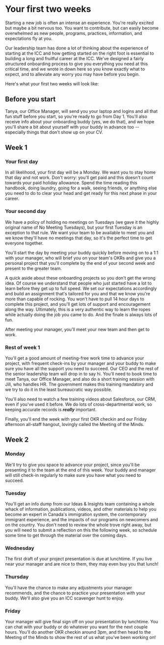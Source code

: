 # Your first two weeks

Starting a new job is often an intense an experience. You're really excited but maybe a bit nervous too. You want to contribute, but can easily become overwhelmed as new people, programs, practices, information, and expectations fly at you.

Our leadership team has done a lot of thinking about the experience of starting at the ICC and how getting started on the right foot is essential to building a long and fruitful career at the ICC. We've designed a fairly structured onboarding process to give you everything you need at this critical time, and we wrote in down here so you know exactly what to expect, and to alleviate any worry you may have before you begin.

Here's what your first two weeks will look like:

## Before you start
Tanya, our Office Manager, will send you your laptop and logins and all that fun stuff before you start, so you're ready to go from Day 1. You'll also receive info about your onboarding buddy (yes, we do that), and we hope you'll share a bit about yourself with your buddy in advance too -- especially things that don't show up on your CV.

## Week 1

### Your first day
In all likelihood, your first day will be a Monday. We want you to stay home that day and not work. Don't worry: you'll get paid and this doesn't count towards your paid holiday allowance. Spend the time reading this handbook, doing laundry, going for a walk, seeing friends, or anything else you need to do to clear your head and get ready for this next phase in your career.

### Your second day
We have a policy of holding no meetings on Tuesdays (we gave it the highly original name of No Meeting Tuesdays), but your first Tuesday is an exception to that rule. We want your team to be available to meet you and we know they'll have no meetings that day, so it's the perfect time to get everyone together.

You'll start the day by meeting your buddy quickly before moving on to a 1:1 with your manager, who will brief you on your team's OKRs and give you a personal project that you'll complete by the end of your second week and present to the greater team.

A quick aside about these onboarding projects so you don't get the wrong idea. Of course we understand that people who just started have a lot to learn before they get up to full speed. We set our expectations accordingly and build an assignment that's tailored for you and that we know you're more than capable of rocking. You won't have to pull 14 hour days to complete this project, and you'll get lots of support and encouragement along the way. Ultimately, this is a very authentic way to learn the ropes while actually doing the job you came to do. And the finale is always lots of fun.

After meeting your manager, you'll meet your new team and then get to work.

### Rest of week 1
You'll get a good amount of meeting-free work time to advance your project, with frequent check-ins by your manager and your buddy to make sure you have all the support you need to succeed. Our CEO and the rest of the senior leadership team will drop in to say hi. You'll need to book time to meet Tanya, our Office Manager, and also do a short training session with Jill, who handles HR. The government makes this training mandatory and we try to do it in the least bureaucratic way possible.

You'll also need to watch a few training videos about Salesforce, our CRM, even if you've used it before. We do lots of cross-departmental work, so keeping accurate records is *__really__* important.

Finally, you'll end the week with your first OKR checkin and our Friday afternoon all-staff hangout, lovingly called the Meeting of the Minds.

## Week 2

### Monday
We'll try to give you space to advance your project, since you'll be presenting it to the team at the end of this week. Your buddy and manager will still check-in regularly to make sure you have what you need to succeed.

### Tuesday
You'll get an info dump from our Ideas & Insights team containing a whole whack of information, publications, videos, and other materials to help you become an expert in Canada's immigration system, the contemporary immigrant experience, and the impacts of our programs on newcomers and on the country. You don't need to review the whole trove right away, but you will need to submit a reflection on this the following week, so schedule some time to get through the material over the coming days.

### Wednesday
The first draft of your project presentation is due at lunchtime. If you live near your manager and are nice to them, they may even buy you that lunch!

### Thursday
You'll have the chance to make any adjustments your manager recommends, and the chance to practice your presentation with your buddy. We'll also give you an ICC scavenger hunt to enjoy.

### Friday
Your manager will give final sign off on your presentation by lunchtime. You can chat with your buddy or do whatever you want for the next couple hours. You'll do another OKR checkin around 3pm, and then head to the Meeting of the Minds to show the rest of us what you've been working on!

<cta-arrow target="pay-transparency.md" text="Pay transparency"></cta-arrow>
